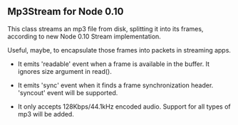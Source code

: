 Mp3Stream for Node 0.10
---

This class streams an mp3 file from disk, splitting it into its frames,
according to new Node 0.10 Stream implementation.

Useful, maybe, to encapsulate those frames into packets in streaming apps.

- It emits 'readable' event when a frame is available in the buffer.
  It ignores size argument in read().

- It emits 'sync' event when it finds a frame synchronization header.
  'syncout' event will be supported.

- It only accepts 128Kbps/44.1kHz encoded audio. Support for all 
  types of mp3 will be added.

